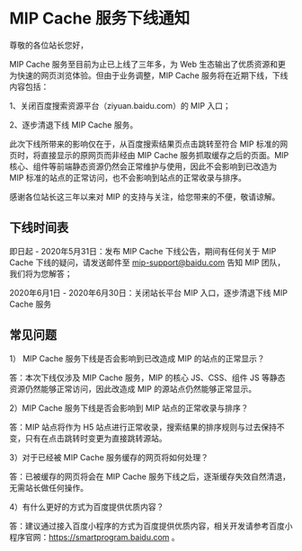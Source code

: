 # MIP Cache 服务下线通知

尊敬的各位站长您好，

MIP Cache 服务至目前为止已上线了三年多，为 Web 生态输出了优质资源和更为快速的网页浏览体验。但由于业务调整，MIP Cache 服务将在近期下线，下线内容包括：

1、关闭百度搜索资源平台（ziyuan.baidu.com）的 MIP 入口；

2、逐步清退下线 MIP Cache 服务。

此次下线所带来的影响仅在于，从百度搜索结果页点击跳转至符合 MIP 标准的网页时，将直接显示的原网页而非经由 MIP Cache 服务抓取缓存之后的页面。MIP核心、组件等前端静态资源仍然会正常维护与使用，因此不会影响到已改造为 MIP 标准的站点的正常访问，也不会影响到站点的正常收录与排序。

感谢各位站长这三年以来对 MIP 的支持与关注，给您带来的不便，敬请谅解。

## 下线时间表

即日起       - 2020年5月31日：发布 MIP Cache 下线公告，期间有任何关于 MIP Cache 下线的疑问，请发送邮件至 mip-support@baidu.com 告知 MIP 团队，我们将为您解答；

2020年6月1日 - 2020年6月30日：关闭站长平台 MIP 入口，逐步清退下线 MIP Cache 服务

## 常见问题

1） MIP Cache 服务下线是否会影响到已改造成 MIP 的站点的正常显示？

答：本次下线仅涉及 MIP Cache 服务，MIP 的核心 JS、CSS、组件 JS 等静态资源仍然能够正常访问，因此改造成 MIP 的源站点仍然能够正常显示。

2）MIP Cache 服务下线是否会影响到 MIP 站点的正常收录与排序？

答：MIP 站点将作为 H5 站点进行正常收录，搜索结果的排序规则与过去保持不变，只有在点击跳转时变更为直接跳转源站。

3）对于已经被 MIP Cache 服务缓存的网页将如何处理？

答：已被缓存的网页将会在 MIP Cache 服务下线之后，逐渐缓存失效自然清退，无需站长做任何操作。

4）有什么更好的方式为百度提供优质内容？

答：建议通过接入百度小程序的方式为百度提供优质内容，相关开发请参考百度小程序官网：https://smartprogram.baidu.com 。
